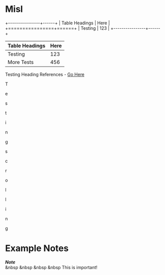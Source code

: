 # Misl

+----------------+------+
| Table Headings | Here |
+================+======+
| Testing        | 123  |
+----------------+------+

| Table Headings | Here |
|----------------|------|
| Testing        | 123  |
| More Tests     | 456  |

Testing Heading References - [Go Here](#example-notes)

T

e

s

t

i

n

g

s

c

r

o

l

l

i

n

g

Example Notes
=============

***Note***  
&nbsp &nbsp &nbsp &nbsp This is important!

